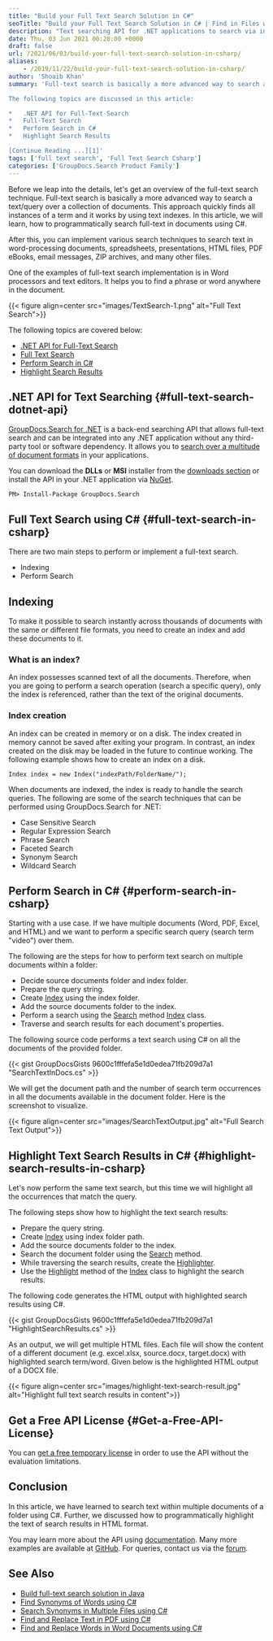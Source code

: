 ```yaml
---
title: "Build your Full Text Search Solution in C#"
seoTitle: "Build your Full Text Search Solution in C# | Find in Files with .NET"
description: "Text searching API for .NET applications to search via indexing. Find text in multiple Word, Excel, PDF, text files of a folder & highlight search results."
date: Thu, 03 Jun 2021 00:20:00 +0000
draft: false
url: /2021/06/03/build-your-full-text-search-solution-in-csharp/
aliases:
    - /2019/11/22/build-your-full-text-search-solution-in-csharp/
author: 'Shoaib Khan'
summary: 'Full-text search is basically a more advanced way to search a text/query over a collection of documents. This approach quickly finds all instances of a term and it works by using text indexes. In this article, we will learn, how to programmatically search full-text in documents using C#.

The following topics are discussed in this article:

*   .NET API for Full-Text Search
*   Full-Text Search
*   Perform Search in C#
*   Highlight Search Results

[Continue Reading ...][1]'
tags: ['full text search', 'Full Text Search Csharp']
categories: ['GroupDocs.Search Product Family']
---
```


Before we leap into the details, let's get an overview of the full-text search technique. Full-text search is basically a more advanced way to search a text/query over a collection of documents. This approach quickly finds all instances of a term and it works by using text indexes. In this article, we will learn, how to programmatically search full-text in documents using C#.

After this, you can implement various search techniques to search text in word-processing documents, spreadsheets, presentations, HTML files, PDF eBooks, email messages, ZIP archives, and many other files.

One of the examples of full-text search implementation is in Word processors and text editors. It helps you to find a phrase or word anywhere in the document.



{{< figure align=center src="images/TextSearch-1.png" alt="Full Text Search">}}


The following topics are covered below:

*   [.NET API for Full-Text Search][2]
*   [Full Text Search][3]
*   [Perform Search in C#][4]
*   [Highlight Search Results][5]

## .NET API for Text Searching {#full-text-search-dotnet-api}

[GroupDocs.Search for .NET][6] is a back-end searching API that allows full-text search and can be integrated into any .NET application without any third-party tool or software dependency. It allows you to [search over a multitude of document formats][7] in your applications.

You can download the **DLLs** or **MSI** installer from the [downloads section][8] or install the API in your .NET application via [NuGet][9].

```
PM> Install-Package GroupDocs.Search
```

## Full Text Search using C# {#full-text-search-in-csharp}

There are two main steps to perform or implement a full-text search.

*   Indexing
*   Perform Search

## Indexing

To make it possible to search instantly across thousands of documents with the same or different file formats, you need to create an index and add these documents to it.

### **What is an index?**

An index possesses scanned text of all the documents. Therefore, when you are going to perform a search operation (search a specific query), only the index is referenced, rather than the text of the original documents.

### **Index creation**

An index can be created in memory or on a disk. The index created in memory cannot be saved after exiting your program. In contrast, an index created on the disk may be loaded in the future to continue working. The following example shows how to create an index on a disk.

```
Index index = new Index("indexPath/FolderName/");
```

When documents are indexed, the index is ready to handle the search queries. The following are some of the search techniques that can be performed using GroupDocs.Search for .NET:

*   Case Sensitive Search
*   Regular Expression Search
*   Phrase Search
*   Faceted Search
*   Synonym Search
*   Wildcard Search

## Perform Search in C# {#perform-search-in-csharp}

Starting with a use case. If we have multiple documents (Word, PDF, Excel, and HTML) and we want to perform a specific search query (search term "video") over them.

The following are the steps for how to perform text search on multiple documents within a folder:

*   Decide source documents folder and index folder.
*   Prepare the query string.
*   Create [Index][10] using the index folder.
*   Add the source documents folder to the index.
*   Perform a search using the [Search][11] method [Index][12] class.
*   Traverse and search results for each document's properties.

The following source code performs a text search using C# on all the documents of the provided folder.

{{< gist GroupDocsGists 9600c1fffefa5e1d0edea71fb209d7a1 "SearchTextInDocs.cs" >}}

We will get the document path and the number of search term occurrences in all the documents available in the document folder. Here is the screenshot to visualize.



{{< figure align=center src="images/SearchTextOutput.jpg" alt="Full Search Text Output">}}


## Highlight Text Search Results in C# {#highlight-search-results-in-csharp}

Let's now perform the same text search, but this time we will highlight all the occurrences that match the query.

The following steps show how to highlight the text search results:

*   Prepare the query string.
*   Create [Index][13] using index folder path.
*   Add the source documents folder to the index.
*   Search the document folder using the [Search][14] method.
*   While traversing the search results, create the [Highlighter][15].
*   Use the [Highlight][16] method of the [Index][17] class to highlight the search results.

The following code generates the HTML output with highlighted search results using C#.

{{< gist GroupDocsGists 9600c1fffefa5e1d0edea71fb209d7a1 "HighlightSearchResults.cs" >}}

As an output, we will get multiple HTML files. Each file will show the content of a different document (e.g. excel.xlsx, source.docx, target.docx) with highlighted search term/word. Given below is the highlighted HTML output of a DOCX file.



{{< figure align=center src="images/highlight-text-search-result.jpg" alt="Highlight full text search results in content">}}


## Get a Free API License {#Get-a-Free-API-License}

You can [get a free temporary license][18] in order to use the API without the evaluation limitations.

## Conclusion

In this article, we have learned to search text within multiple documents of a folder using C#. Further, we discussed how to programmatically highlight the text of search results in HTML format.

You may learn more about the API using [documentation][19]. Many more examples are available at [GitHub][20]. For queries, contact us via the [forum][21].

## See Also

*   [Build full-text search solution in Java][22]
*   [Find Synonyms of Words using C#][23]
*   [Search Synonyms in Multiple Files using C#][24]
*   [Find and Replace Text in PDF using C#][25]
*   [Find and Replace Words in Word Documents using C#][26]







[1]: https://blog.groupdocs.com/2021/06/03/build-your-full-text-search-solution-in-csharp/
[2]: #full-text-search-dotnet-api
[3]: #full-text-search-in-csharp
[4]: #perform-search-in-csharp
[5]: #highlight-search-results-in-csharp
[6]: https://products.groupdocs.com/search/net
[7]: https://docs.groupdocs.com/search/net/supported-document-formats/
[8]: https://downloads.groupdocs.com/search
[9]: https://www.nuget.org/packages/groupdocs.search
[10]: https://apireference.groupdocs.com/search/net/groupdocs.search/index
[11]: https://apireference.groupdocs.com/search/net/groupdocs.search/index/methods/search/index
[12]: https://apireference.groupdocs.com/search/net/groupdocs.search/index
[13]: https://apireference.groupdocs.com/search/net/groupdocs.search/index
[14]: https://apireference.groupdocs.com/search/net/groupdocs.search/index/methods/search/index
[15]: https://apireference.groupdocs.com/search/net/groupdocs.search.highlighters/highlighter
[16]: https://apireference.groupdocs.com/search/net/groupdocs.search/index/methods/highlight/index
[17]: https://apireference.groupdocs.com/search/net/groupdocs.search/index
[18]: https://purchase.groupdocs.com/temporary-license
[19]: https://docs.groupdocs.com/search/
[20]: https://github.com/groupdocs-search
[21]: https://forum.groupdocs.com/
[22]: https://blog.groupdocs.com/2021/08/07/build-full-text-search-solution-in-java/
[23]: https://blog.groupdocs.com/2021/09/14/find-synonyms-of-words-using-csharp/
[24]: https://blog.groupdocs.com/2021/09/17/find-synonyms-in-multiple-files-using-csharp/
[25]: https://blog.groupdocs.com/2022/02/19/find-and-replace-text-in-pdf-using-csharp/
[26]: https://blog.groupdocs.com/2022/02/15/find-and-replace-text-in-word-using-csharp/


